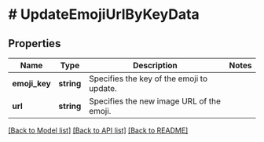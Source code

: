# # UpdateEmojiUrlByKeyData

## Properties

Name | Type | Description | Notes
------------ | ------------- | ------------- | -------------
**emoji_key** | **string** | Specifies the key of the emoji to update. |
**url** | **string** | Specifies the new image URL of the emoji. |

[[Back to Model list]](../../README.md#models) [[Back to API list]](../../README.md#endpoints) [[Back to README]](../../README.md)
